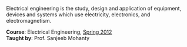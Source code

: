 Electrical engineering is the study, design and application of equipment,
devices and systems which use electricity, electronics, and electromagnetism.

**Course**: Electrical Engineering, [Spring 2012]<br>
**Taught by**: Prof. Sanjeeb Mohanty

[Spring 2012]: https://github.com/nitrece/semester-4
